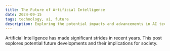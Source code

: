 ```yaml
---
title: The Future of Artificial Intelligence
date: 2024-09-15
tags: technology, ai, future
description: Exploring the potential impacts and advancements in AI technology
---
```


Artificial Intelligence has made significant strides in recent years. This post explores potential future developments and their implications for society.
